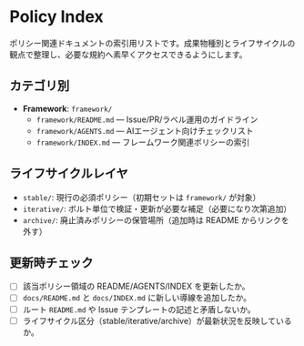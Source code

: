 # Policy Index

ポリシー関連ドキュメントの索引用リストです。成果物種別とライフサイクルの観点で整理し、必要な規約へ素早くアクセスできるようにします。

## カテゴリ別
- **Framework**: `framework/`
  - `framework/README.md` — Issue/PR/ラベル運用のガイドライン
  - `framework/AGENTS.md` — AIエージェント向けチェックリスト
  - `framework/INDEX.md` — フレームワーク関連ポリシーの索引

## ライフサイクルレイヤ
- `stable/`: 現行の必須ポリシー（初期セットは `framework/` が対象）
- `iterative/`: ボルト単位で検証・更新が必要な補足（必要になり次第追加）
- `archive/`: 廃止済みポリシーの保管場所（追加時は README からリンクを外す）

## 更新時チェック
- [ ] 該当ポリシー領域の README/AGENTS/INDEX を更新したか。
- [ ] `docs/README.md` と `docs/INDEX.md` に新しい導線を追加したか。
- [ ] ルート `README.md` や Issue テンプレートの記述と矛盾しないか。
- [ ] ライフサイクル区分（stable/iterative/archive）が最新状況を反映しているか。
